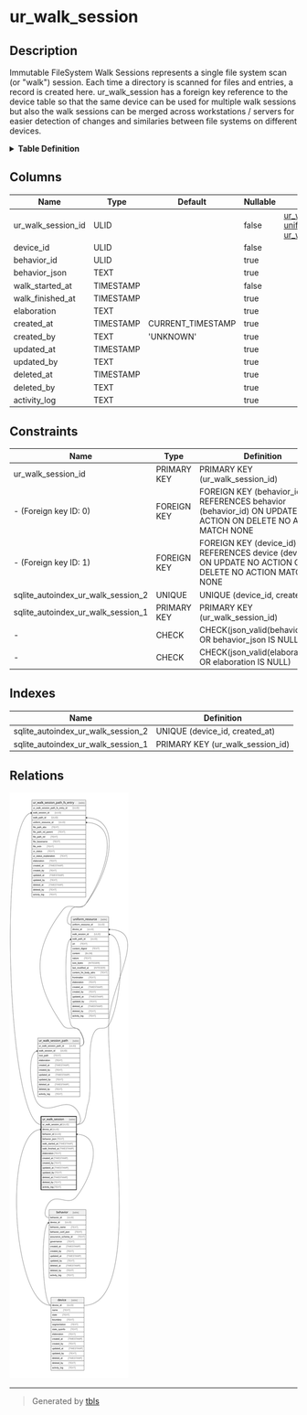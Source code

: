 # ur_walk_session

## Description

Immutable FileSystem Walk Sessions represents a single file system scan (or  "walk") session. Each time a directory is scanned for files and entries, a  record is created here. ur_walk_session has a foreign key reference to the  device table so that the same device can be used for multiple walk sessions  but also the walk sessions can be merged across workstations / servers for easier  detection of changes and similaries between file systems on different devices.

<details>
<summary><strong>Table Definition</strong></summary>

```sql
CREATE TABLE "ur_walk_session" (
    "ur_walk_session_id" ULID PRIMARY KEY NOT NULL,
    "device_id" ULID NOT NULL,
    "behavior_id" ULID,
    "behavior_json" TEXT CHECK(json_valid(behavior_json) OR behavior_json IS NULL),
    "walk_started_at" TIMESTAMP NOT NULL,
    "walk_finished_at" TIMESTAMP,
    "elaboration" TEXT CHECK(json_valid(elaboration) OR elaboration IS NULL),
    "created_at" TIMESTAMP DEFAULT CURRENT_TIMESTAMP,
    "created_by" TEXT DEFAULT 'UNKNOWN',
    "updated_at" TIMESTAMP,
    "updated_by" TEXT,
    "deleted_at" TIMESTAMP,
    "deleted_by" TEXT,
    "activity_log" TEXT,
    FOREIGN KEY("device_id") REFERENCES "device"("device_id"),
    FOREIGN KEY("behavior_id") REFERENCES "behavior"("behavior_id"),
    UNIQUE("device_id", "created_at")
)
```

</details>

## Columns

| Name               | Type      | Default           | Nullable | Children                                                                                                                                                  | Parents                 | Comment                                                                   |
| ------------------ | --------- | ----------------- | -------- | --------------------------------------------------------------------------------------------------------------------------------------------------------- | ----------------------- | ------------------------------------------------------------------------- |
| ur_walk_session_id | ULID      |                   | false    | [ur_walk_session_path](ur_walk_session_path.md) [uniform_resource](uniform_resource.md) [ur_walk_session_path_fs_entry](ur_walk_session_path_fs_entry.md) |                         | {"isSqlDomainZodDescrMeta":true,"isUlid":true}                            |
| device_id          | ULID      |                   | false    |                                                                                                                                                           | [device](device.md)     | {"isSqlDomainZodDescrMeta":true,"isUlid":true}                            |
| behavior_id        | ULID      |                   | true     |                                                                                                                                                           | [behavior](behavior.md) | {"isSqlDomainZodDescrMeta":true,"isUlid":true}                            |
| behavior_json      | TEXT      |                   | true     |                                                                                                                                                           |                         | {"isSqlDomainZodDescrMeta":true,"isJsonText":true}                        |
| walk_started_at    | TIMESTAMP |                   | false    |                                                                                                                                                           |                         | {"isSqlDomainZodDescrMeta":true,"isDateSqlDomain":true,"isDateTime":true} |
| walk_finished_at   | TIMESTAMP |                   | true     |                                                                                                                                                           |                         | {"isSqlDomainZodDescrMeta":true,"isDateSqlDomain":true,"isDateTime":true} |
| elaboration        | TEXT      |                   | true     |                                                                                                                                                           |                         | {"isSqlDomainZodDescrMeta":true,"isJsonText":true}                        |
| created_at         | TIMESTAMP | CURRENT_TIMESTAMP | true     |                                                                                                                                                           |                         |                                                                           |
| created_by         | TEXT      | 'UNKNOWN'         | true     |                                                                                                                                                           |                         |                                                                           |
| updated_at         | TIMESTAMP |                   | true     |                                                                                                                                                           |                         |                                                                           |
| updated_by         | TEXT      |                   | true     |                                                                                                                                                           |                         |                                                                           |
| deleted_at         | TIMESTAMP |                   | true     |                                                                                                                                                           |                         |                                                                           |
| deleted_by         | TEXT      |                   | true     |                                                                                                                                                           |                         |                                                                           |
| activity_log       | TEXT      |                   | true     |                                                                                                                                                           |                         | {"isSqlDomainZodDescrMeta":true,"isJsonSqlDomain":true}                   |

## Constraints

| Name                               | Type        | Definition                                                                                                     |
| ---------------------------------- | ----------- | -------------------------------------------------------------------------------------------------------------- |
| ur_walk_session_id                 | PRIMARY KEY | PRIMARY KEY (ur_walk_session_id)                                                                               |
| - (Foreign key ID: 0)              | FOREIGN KEY | FOREIGN KEY (behavior_id) REFERENCES behavior (behavior_id) ON UPDATE NO ACTION ON DELETE NO ACTION MATCH NONE |
| - (Foreign key ID: 1)              | FOREIGN KEY | FOREIGN KEY (device_id) REFERENCES device (device_id) ON UPDATE NO ACTION ON DELETE NO ACTION MATCH NONE       |
| sqlite_autoindex_ur_walk_session_2 | UNIQUE      | UNIQUE (device_id, created_at)                                                                                 |
| sqlite_autoindex_ur_walk_session_1 | PRIMARY KEY | PRIMARY KEY (ur_walk_session_id)                                                                               |
| -                                  | CHECK       | CHECK(json_valid(behavior_json) OR behavior_json IS NULL)                                                      |
| -                                  | CHECK       | CHECK(json_valid(elaboration) OR elaboration IS NULL)                                                          |

## Indexes

| Name                               | Definition                       |
| ---------------------------------- | -------------------------------- |
| sqlite_autoindex_ur_walk_session_2 | UNIQUE (device_id, created_at)   |
| sqlite_autoindex_ur_walk_session_1 | PRIMARY KEY (ur_walk_session_id) |

## Relations

![er](ur_walk_session.svg)

---

> Generated by [tbls](https://github.com/k1LoW/tbls)
